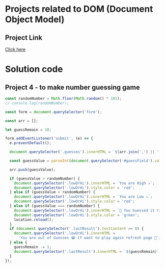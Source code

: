 # Projects related to DOM (Document Object Model)

## Project Link
[Click here](https://stackblitz.com/edit/dom-project-chaiaurcode-frdl7i5u?file=4-GuessTheNumber%2Fchaiaurcode.js,4-GuessTheNumber%2Findex.html)

# Solution code

## Project 4 - to make number guessing game

```javascript
const randomNumber = Math.floor(Math.random() * 101);
// console.log(randomNumber);

const form = document.querySelector('form');

const arr = [];

let guessRemain = 10;

form.addEventListener('submit', (e) => {
  e.preventDefault();

  document.querySelector('.guesses').innerHTML = `${arr.join(',') || ''}`;

  const guessValue = parseInt(document.querySelector('#guessField').value);

  arr.push(guessValue);

  if (guessValue > randomNumber) {
    document.querySelector('.lowOrHi').innerHTML = `You are High ↗️`;
    document.querySelector('.lowOrHi').style.color = 'red';
  } else if (guessValue < randomNumber) {
    document.querySelector('.lowOrHi').innerHTML = `You are Low ↘️`;
    document.querySelector('.lowOrHi').style.color = 'red';
  } else if (guessValue === randomNumber) {
    document.querySelector('.lowOrHi').innerHTML = `🎉 You Guessed it right`;
    document.querySelector('.lowOrHi').style.color = 'green';
    location.reload();
  }
  if (document.querySelector('.lastResult').textContent == 0) {
    document.querySelector('.lowOrHi').innerHTML =
      'You are out of Guesses 😭 if want to play again refresh page 🔄️';
  } else {
    guessRemain -= 1;
    document.querySelector('.lastResult').innerHTML = `${guessRemain}`;
  }
});

```